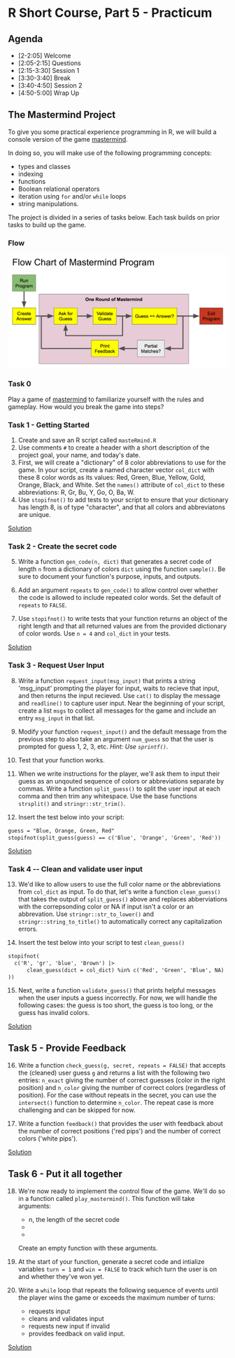 # R Short Course, Part 5 - Practicum

## Agenda

- [2-2:05] Welcome
- [2:05-2:15] Questions
- [2:15-3:30] Session 1
- [3:30-3:40] Break
- [3:40-4:50] Session 2
- [4:50-5:00] Wrap Up

## The Mastermind Project

To give you some  practical experience programming in R,
we will build a console version of the game
[mastermind](http://www.webgamesonline.com/mastermind/).

In doing so, you will make use of the
following programming concepts:  
  - types and classes
  - indexing
  - functions
  - Boolean relational operators
  - iteration using `for` and/or `while` loops
  - string manipulations.

The project is divided in a series of tasks below.
Each task builds on prior tasks to build up the game.

### Flow

![](./mastermind_flow.png)

### Task 0

Play a game of 
[mastermind](http://www.webgamesonline.com/mastermind/)
to familiarize yourself with the rules and gameplay.
How would you break the game into steps?

### Task 1 - Getting Started

1. Create and save an R script called `masteRmind.R`
2. Use comments `#` to create a header with a short
   description of the project goal, your name, and
   today's date.
3. First, we will create a "dictionary" of 8 color
   abbreviations to use for the game. In your script,
   create a named character vector `col_dict` with these 8
   color words as its values:
   Red, Green, Blue, Yellow, Gold, Orange, Black, and White.
   Set the `names()` attribute of `col_dict` to these abbreviations:
   R, Gr, Bu, Y, Go, O, Ba, W.
4. Use `stopifnot()` to add tests to your script to ensure
   that your dictionary has
   length 8, is of type "character", and
   that all colors and abbreviatons are unique.

[Solution](./masteRmind_task1.R)

### Task 2 - Create the secret code

5. Write a function `gen_code(n, dict)` that generates a secret code
   of length `n` from a dictionary of colors `dict` using the
   function `sample()`. Be sure to document your function's purpose,
   inputs, and outputs.

6. Add an argument `repeats` to `gen_code()` to allow control over
   whether the code is allowed to include repeated color words.
   Set the default of `repeats` to `FALSE`.

7. Use `stopifnot()` to write tests that your function returns an
   object of the right length and that all returned values are from
   the provided dictionary of color words.  Use `n = 4` and `col_dict`
   in your tests.

[Solution](./masteRmind_task2.R)

### Task 3 - Request User Input

8. Write a function `request_input(msg_input)` that prints a string
   'msg_input' prompting the player for input, waits to recieve that input,
   and then returns the input recieved. Use `cat()` to display the message and
   `readline()` to capture user
   input. Near the beginning of your script, create a list `msgs` to collect
   all messages for the game and include an entry `msg_input` in that list.
   

9. Modify your function `request_input()` and the default message from the previous step
   to also take an argument `num_guess` so that the user is prompted for
   guess 1, 2, 3, etc.  *Hint: Use `sprintf()`*.

10. Test that your function works. 

11. When we write instructions for the player, we'll ask them to input their
    guess as an unqouted sequence of colors or abbreviations separate by
    commas.  Write a function `split_guess()` to split the user input at
    each comma and then trim any whitespace. Use the base functions `strsplit()`
    and `stringr::str_trim()`. 

12. Insert the test below into your script:

```
guess = "Blue, Orange, Green, Red"
stopifnot(split_guess(guess) == c('Blue', 'Orange', 'Green', 'Red'))
```

[Solution](./masteRmind_task3.R)

### Task 4 -- Clean and validate user input

13.  We'd like to allow users to use the full color name or the abbreviations
     from `col_dict` as input.  To do that, let's write a function `clean_guess()`
     that takes the output of `split_guess()` above and replaces abberviations with
     the correpsonding color or NA if input isn't a color or an abbrevation. Use
     `stringr::str_to_lower()` and `stringr::string_to_title()` to automatically
     correct any capitalization errors. 

14. Insert the test below into your script to test `clean_guess()`

```
stopifnot(
  c('R', 'gr', 'blue', 'Brown') |> 
      clean_guess(dict = col_dict) %in% c('Red', 'Green', 'Blue', NA)
))
```

15. Next, write a function `validate_guess()` that prints
    helpful messages when the user inputs a guess incorrectly. For now,
    we will handle the following cases: the guess is too short, the
    guess is too long, or the guess has invalid colors. 

[Solution](./masteRmind_task4.R)

## Task 5 - Provide Feedback

16. Write a function `check_guess(g, secret, repeats = FALSE)` that
    accepts the (cleaned) user guess `g` and returns a list with
    the following two entries: `n_exact` giving the number of
    correct guesses (color in the right position) and `n_color`
    giving the number of correct colors (regardless of position).
    For the case without repeats in the secret, you can use the
    `intersect()` function to determine `n_color`.  The repeat case
    is more challenging and can be skipped for now.

17. Write a function `feedback()` that provides the user with
    feedback about the number of correct positions ('red pips')
    and the number of correct colors ('white pips').
    
    
[Solution](./masteRmind_task5.R)

## Task 6 - Put it all together

18. We're now ready to implement the control flow of the game.
    We'll do so in a function called `play_mastermind()`. This
    function will take arguments:
      - n, the length of the secret code
      - 
      -

    Create an empty function with these arguments.

19. At the start of your function, generate a secret code and
    intialize variables `turn = 1` and `win = FALSE` to track
    which turn the user is on and whether they've won yet.

20. Write a `while` loop that repeats the following sequence
    of events until the player wins the game or exceeds the
    maximum number of turns:
      + requests input
      + cleans and validates input
      + requests new input if invalid
      + provides feedback on valid input.
      

[Solution](./masteRmind_task6.R)

